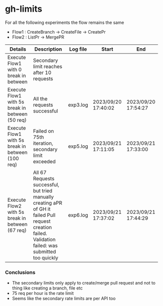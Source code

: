 # gh-limits

For all the following experiments the flow remains the same

* Flow1 : CreateBranch -> CreateFile -> CreatePr
* Flow2 : ListPr -> MergePR

| Details                                          | Description                                                                                                                                            | Log file | Start               | End                 |
|--------------------------------------------------|--------------------------------------------------------------------------------------------------------------------------------------------------------|----------|---------------------|---------------------|
| Execute Flow1 with 0 break in between            | Secondary limit reaches after 10 requests                                                                                                              |          |                     |                     |
| Execute Flow1 with 5s break in between (50 req)  | All the requests successful                                                                                                                            | exp3.log | 2023/09/20 17:40:02 | 2023/09/20 17:54:27 |
| Execute Flow1 with 5s break in between (100 req) | Failed on 75th iteration, secondary limit exceeded                                                                                                     | exp5.log | 2023/09/21 17:11:05 | 2023/09/21 17:33:00 |
| Execute Flow2 with 5s break in between (67 req)  | All 67 Requests successful, but tried manually creating aPR of GH it failed Pull request creation failed. Validation failed: was submitted too quickly | exp6.log | 2023/09/21 17:37:02 | 2023/09/21 17:44:29 |


### Conclusions

* The secondary limits only apply to create/merge pull request and not to thing like creating a branch, file etc
* 75 req per hour is the rate limit
* Seems like the secondary rate limits are per API too